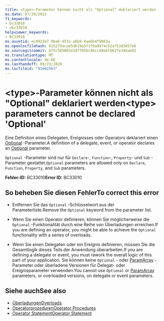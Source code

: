 ```yaml
---
title: <type>-Parameter können nicht als "Optional" deklariert werden
ms.date: 07/20/2015
f1_keywords:
- bc33010
- vbc33010
helpviewer_keywords:
- BC33010
ms.assetid: ec4023e7-9ba6-4532-a6b9-4ae6b4f9063a
ms.openlocfilehash: 615279acae5db19a5f1f9a8974c52a753d3457e6
ms.sourcegitcommit: bf5c5850654187705bc94cc40ebfb62fe346ab02
ms.translationtype: MT
ms.contentlocale: de-DE
ms.lasthandoff: 09/23/2020
ms.locfileid: "91062563"
---
```

# <a name="type-parameters-cannot-be-declared-optional"></a><span data-ttu-id="d367e-102">\<type>-Parameter können nicht als "Optional" deklariert werden</span><span class="sxs-lookup"><span data-stu-id="d367e-102">\<type> parameters cannot be declared 'Optional'</span></span>

<span data-ttu-id="d367e-103">Eine Definition eines Delegaten, Ereignisses oder Operators deklariert einen [Optional](../language-reference/modifiers/optional.md) -Parameter.</span><span class="sxs-lookup"><span data-stu-id="d367e-103">A definition of a delegate, event, or operator declares an [Optional](../language-reference/modifiers/optional.md) parameter.</span></span>  
  
 <span data-ttu-id="d367e-104">`Optional` -Parameter sind nur für `Declare`-, `Function`-, `Property`- und `Sub` -Parameter gestattet.</span><span class="sxs-lookup"><span data-stu-id="d367e-104">`Optional` parameters are allowed only on `Declare`, `Function`, `Property`, and `Sub` parameters.</span></span>  
  
 <span data-ttu-id="d367e-105">**Fehler-ID:** BC33010</span><span class="sxs-lookup"><span data-stu-id="d367e-105">**Error ID:** BC33010</span></span>  
  
## <a name="to-correct-this-error"></a><span data-ttu-id="d367e-106">So beheben Sie diesen Fehler</span><span class="sxs-lookup"><span data-stu-id="d367e-106">To correct this error</span></span>  
  
- <span data-ttu-id="d367e-107">Entfernen Sie das `Optional` -Schlüsselwort aus der Parameterliste.</span><span class="sxs-lookup"><span data-stu-id="d367e-107">Remove the `Optional` keyword from the parameter list.</span></span>  
  
- <span data-ttu-id="d367e-108">Wenn Sie einen Operator definieren, können Sie möglicherweise die `Optional` -Funktionalität durch eine Reihe von Überladungen erreichen.</span><span class="sxs-lookup"><span data-stu-id="d367e-108">If you are defining an operator, you might be able to achieve the `Optional` functionality with a series of overloads.</span></span>  
  
- <span data-ttu-id="d367e-109">Wenn Sie einen Delegaten oder ein Ereignis definieren, müssen Sie die Gesamtlogik dieses Teils der Anwendung überarbeiten.</span><span class="sxs-lookup"><span data-stu-id="d367e-109">If you are defining a delegate or event, you must rework the overall logic of this part of your application.</span></span> <span data-ttu-id="d367e-110">Sie können keine `Optional` - oder [ParamArray](../language-reference/modifiers/paramarray.md) -Parameter oder überladene Versionen für Delegat- oder Ereignisparameter verwenden.</span><span class="sxs-lookup"><span data-stu-id="d367e-110">You cannot use `Optional` or [ParamArray](../language-reference/modifiers/paramarray.md) parameters, or overloaded versions, on delegate or event parameters.</span></span>  
  
## <a name="see-also"></a><span data-ttu-id="d367e-111">Siehe auch</span><span class="sxs-lookup"><span data-stu-id="d367e-111">See also</span></span>

- [<span data-ttu-id="d367e-112">Überladungen</span><span class="sxs-lookup"><span data-stu-id="d367e-112">Overloads</span></span>](../language-reference/modifiers/overloads.md)
- [<span data-ttu-id="d367e-113">Operatorprozeduren</span><span class="sxs-lookup"><span data-stu-id="d367e-113">Operator Procedures</span></span>](../programming-guide/language-features/procedures/operator-procedures.md)
- [<span data-ttu-id="d367e-114">Operator Statement</span><span class="sxs-lookup"><span data-stu-id="d367e-114">Operator Statement</span></span>](../language-reference/statements/operator-statement.md)
